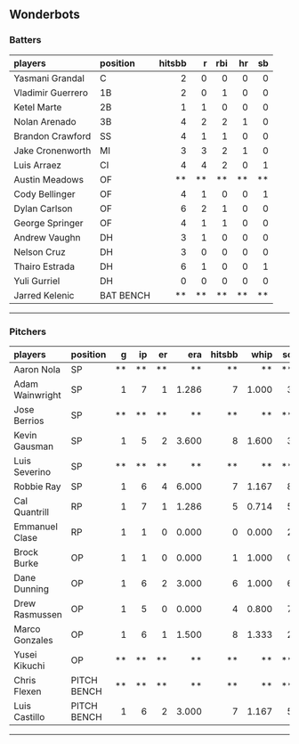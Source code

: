 ## Wonderbots

### Batters

 
|players           |position  | hitsbb|  r| rbi| hr| sb| 
|:-----------------|:---------|------:|--:|---:|--:|--:| 
|Yasmani Grandal   |C         |      2|  0|   0|  0|  0| 
|Vladimir Guerrero |1B        |      2|  0|   1|  0|  0| 
|Ketel Marte       |2B        |      1|  1|   0|  0|  0| 
|Nolan Arenado     |3B        |      4|  2|   2|  1|  0| 
|Brandon Crawford  |SS        |      4|  1|   1|  0|  0| 
|Jake Cronenworth  |MI        |      3|  3|   2|  1|  0| 
|Luis Arraez       |CI        |      4|  4|   2|  0|  1| 
|Austin Meadows    |OF        |     **| **|  **| **| **| 
|Cody Bellinger    |OF        |      4|  1|   0|  0|  1| 
|Dylan Carlson     |OF        |      6|  2|   1|  0|  0| 
|George Springer   |OF        |      4|  1|   1|  0|  0| 
|Andrew Vaughn     |DH        |      3|  1|   0|  0|  0| 
|Nelson Cruz       |DH        |      3|  0|   0|  0|  0| 
|Thairo Estrada    |DH        |      6|  1|   0|  0|  1| 
|Yuli Gurriel      |DH        |      0|  0|   0|  0|  0| 
|Jarred Kelenic    |BAT BENCH |     **| **|  **| **| **| 


* * *

### Pitchers

 
|players         |position    |  g| ip| er|   era| hitsbb|  whip| so|  w| sv| 
|:---------------|:-----------|--:|--:|--:|-----:|------:|-----:|--:|--:|--:| 
|Aaron Nola      |SP          | **| **| **|    **|     **|    **| **| **| **| 
|Adam Wainwright |SP          |  1|  7|  1| 1.286|      7| 1.000|  3|  1|  0| 
|Jose Berrios    |SP          | **| **| **|    **|     **|    **| **| **| **| 
|Kevin Gausman   |SP          |  1|  5|  2| 3.600|      8| 1.600|  3|  0|  0| 
|Luis Severino   |SP          | **| **| **|    **|     **|    **| **| **| **| 
|Robbie Ray      |SP          |  1|  6|  4| 6.000|      7| 1.167|  8|  0|  0| 
|Cal Quantrill   |RP          |  1|  7|  1| 1.286|      5| 0.714|  5|  0|  0| 
|Emmanuel Clase  |RP          |  1|  1|  0| 0.000|      0| 0.000|  2|  0|  0| 
|Brock Burke     |OP          |  1|  1|  0| 0.000|      1| 1.000|  0|  0|  0| 
|Dane Dunning    |OP          |  1|  6|  2| 3.000|      6| 1.000|  6|  0|  0| 
|Drew Rasmussen  |OP          |  1|  5|  0| 0.000|      4| 0.800|  7|  1|  0| 
|Marco Gonzales  |OP          |  1|  6|  1| 1.500|      8| 1.333|  2|  1|  0| 
|Yusei Kikuchi   |OP          | **| **| **|    **|     **|    **| **| **| **| 
|Chris Flexen    |PITCH BENCH | **| **| **|    **|     **|    **| **| **| **| 
|Luis Castillo   |PITCH BENCH |  1|  6|  2| 3.000|      7| 1.167|  5|  0|  0| 


* * *


